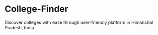 # College-Finder
Discover colleges with ease through  user-friendly platform in Himanchal Pradesh, India

